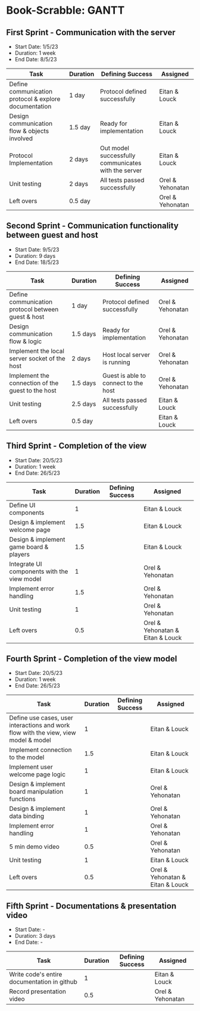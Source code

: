 # Book-Scrabble: GANTT

##	First Sprint - Communication with the server 
* Start Date: 1/5/23
* Duration: 1 week
* End Date: 8/5/23 



| Task                                                  | Duration | Defining Success                                    | Assigned          |
|-------------------------------------------------------|----------|-----------------------------------------------------|-------------------|
| Define communication protocol & explore documentation | 1 day    | Protocol defined successfully                       | Eitan & Louck     |
| Design communication flow & objects involved          | 1.5 day  | Ready for implementation                            | Eitan & Louck     |
| Protocol Implementation                               | 2 days   | Out model successfully communicates with the server | Eitan & Louck     |
| Unit testing                                          | 2 days   | All tests passed successfully                       | Orel & Yehonatan  |
| Left overs                                            | 0.5 day  |                                                     | Orel & Yehonatan  |



##	Second Sprint - Communication functionality between guest and host
* Start Date: 9/5/23
* Duration: 9 days
* End Date: 18/5/23


| Task                                               | Duration | Defining Success                     | Assigned         |
|----------------------------------------------------|----------|--------------------------------------|------------------|
| Define communication protocol between guest & host | 1 day    | Protocol defined successfully        | Orel & Yehonatan |
| Design communication flow & logic                  | 1.5 days | Ready for implementation             | Orel & Yehonatan |
| Implement the local server socket of the host      | 2 days   | Host local server is running         | Orel & Yehonatan |
| Implement the connection of the guest to the host  | 1.5 days | Guest is able to connect to the host | Orel & Yehonatan |
| Unit testing                                       | 2.5 days | All tests passed successfully        | Eitan & Louck    |
| Left overs                                         | 0.5 day  |                                      | Eitan & Louck    |


## Third Sprint - Completion of the view

* Start Date: 20/5/23
* Duration: 1 week
* End Date: 26/5/23


| Task                                        | Duration | Defining Success | Assigned       |
|---------------------------------------------|----------|------------------|----------------|
| Define UI components                        |    1     |                  |Eitan & Louck   |
| Design & implement welcome page             |    1.5   |                  |Eitan & Louck   |
| Design & implement game board & players     |    1.5   |                   |Eitan & Louck  |
| Integrate UI components with the view model |    1     |                  |Orel & Yehonatan|
| Implement error handling                    |    1.5   |                  |Orel & Yehonatan|
| Unit testing                                |    1     |                  |Orel & Yehonatan|
| Left overs                                  |    0.5   |                  |Orel & Yehonatan & Eitan & Louck|


## Fourth Sprint - Completion of the view model

* Start Date: 20/5/23
* Duration: 1 week
* End Date: 26/5/23


| Task                                                                                | Duration | Defining Success | Assigned    |
|-------------------------------------------------------------------------------------|----------|------------------|-------------|
| Define use cases, user interactions and work flow with the view, view model & model |    1     |                  |Eitan & Louck|
| Implement connection to the model                                                   |    1.5   |                  |Eitan & Louck|
| Implement user welcome page logic                                                   |     1    |                  |Eitan & Louck|
| Design & implement board manipulation functions                                     |     1    |                  |Orel & Yehonatan|
| Design & implement data binding                                                     |     1    |                  |Orel & Yehonatan|
| Implement error handling                                                            |     1    |                  |Orel & Yehonatan|
| 5 min demo video                                                                    |    0.5   |                  |Orel & Yehonatan|
| Unit testing                                                                        |     1    |                  |Eitan & Louck|
| Left overs                                                                          |    0.5   |                  |Orel & Yehonatan & Eitan & Louck|


## Fifth Sprint - Documentations & presentation video 

* Start Date: -
* Duration: 3 days
* End Date: -


| Task                                        | Duration | Defining Success | Assigned             |
|---------------------------------------------|----------|------------------|----------------------|
| Write code's entire documentation in github |      1   |                  |    Eitan & Louck|
| Record presentation video                   |      0.5 |                  |      Orel & Yehonatan|
